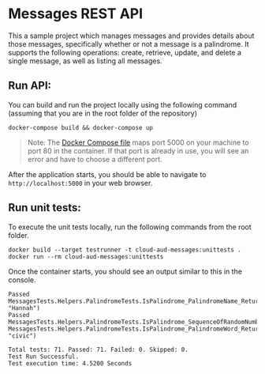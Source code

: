 # Messages REST API
This a sample project which manages messages and provides details about those messages, specifically whether or not a message is a palindrome. It supports the following operations: create, retrieve, update, and delete a single message, as well as listing all messages.

## Run API:
You can build and run the project locally using the following command (assuming that you are in the root folder of the repository)

```console
docker-compose build && docker-compose up
```

> Note: The [Docker Compose file](docker-compose.yml) maps port 5000 on your machine to port 80 in the container. If that port is already in use, you will see an error and have to choose a
different port.

After the application starts, you should be able to navigate to `http://localhost:5000` in your web browser.

## Run unit tests:
To execute the unit tests locally, run the following commands from the root folder.

```console
docker build --target testrunner -t cloud-aud-messages:unittests .
docker run --rm cloud-aud-messages:unittests
```
Once the container starts, you should see an output similar to this in the console.

```console
Passed   MessagesTests.Helpers.PalindromeTests.IsPalindrome_PalindromeName_ReturnsTrue(name: "Hannah")
Passed   MessagesTests.Helpers.PalindromeTests.IsPalindrome_SequenceOfRandomNumbers_ReturnsFalse
MessagesTests.Helpers.PalindromeTests.IsPalindrome_PalindromeWord_ReturnsTrue(word: "civic")

Total tests: 71. Passed: 71. Failed: 0. Skipped: 0.
Test Run Successful.
Test execution time: 4.5200 Seconds
```